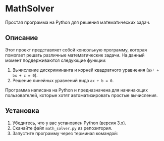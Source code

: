 # MathSolver
Простая программа на Python для решения математических задач.

## Описание
Этот проект представляет собой консольную программу, которая помогает решать различные математические задачи. На данный момент поддерживаются следующие функции:
1. Вычисление дискриминанта и корней квадратного уравнения (`ax² + bx + c = 0`).
2. Решение линейных уравнений вида `ax + b = 0`.

Программа написана на Python и предназначена для начинающих пользователей, которые хотят автоматизировать простые вычисления.

## Установка
1. Убедитесь, что у вас установлен Python (версия 3.x).
2. Скачайте файл `math_solver.py` из репозитория.
3. Запустите программу через терминал командой: